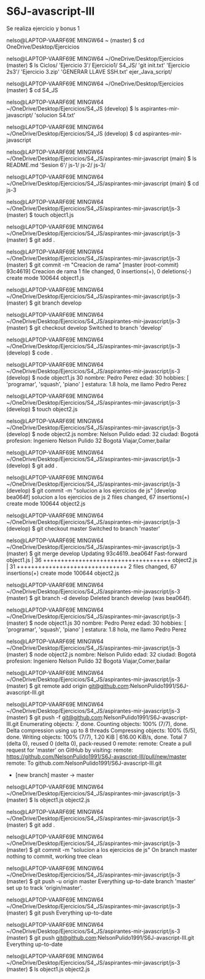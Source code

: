 # S6J-avascript-III
Se realiza ejercicio y bonus 1

nelso@LAPTOP-VAARF69E MINGW64 ~ (master)
$ cd OneDrive/Desktop/Ejercicios

nelso@LAPTOP-VAARF69E MINGW64 ~/OneDrive/Desktop/Ejercicios (master)
$ ls
 Ciclos/          'Ejercicio 3'/      Ejercicio1/              S4_JS/             'git init.txt'
'Ejercicio 2s3'/  'Ejercicio 3.zip'  'GENERAR LLAVE SSH.txt'   ejer_Java_script/

nelso@LAPTOP-VAARF69E MINGW64 ~/OneDrive/Desktop/Ejercicios (master)
$ cd S4_JS

nelso@LAPTOP-VAARF69E MINGW64 ~/OneDrive/Desktop/Ejercicios/S4_JS (develop)
$ ls
 aspirantes-mir-javascript/  'solucion S4.txt'

nelso@LAPTOP-VAARF69E MINGW64 ~/OneDrive/Desktop/Ejercicios/S4_JS (develop)
$ cd aspirantes-mir-javascript

nelso@LAPTOP-VAARF69E MINGW64 ~/OneDrive/Desktop/Ejercicios/S4_JS/aspirantes-mir-javascript (main)
$ ls
 README.md  'Sesion 6'/   js-1/   js-2/   js-3/

nelso@LAPTOP-VAARF69E MINGW64 ~/OneDrive/Desktop/Ejercicios/S4_JS/aspirantes-mir-javascript (main)
$ cd js-3

nelso@LAPTOP-VAARF69E MINGW64 ~/OneDrive/Desktop/Ejercicios/S4_JS/aspirantes-mir-javascript/js-3 (master)
$ touch object1.js

nelso@LAPTOP-VAARF69E MINGW64 ~/OneDrive/Desktop/Ejercicios/S4_JS/aspirantes-mir-javascript/js-3 (master)
$ git add .

nelso@LAPTOP-VAARF69E MINGW64 ~/OneDrive/Desktop/Ejercicios/S4_JS/aspirantes-mir-javascript/js-3 (master)
$ git commit -m "Creacion de rama"
[master (root-commit) 93c4619] Creacion de rama
 1 file changed, 0 insertions(+), 0 deletions(-)
 create mode 100644 object1.js

nelso@LAPTOP-VAARF69E MINGW64 ~/OneDrive/Desktop/Ejercicios/S4_JS/aspirantes-mir-javascript/js-3 (master)
$ git branch develop

nelso@LAPTOP-VAARF69E MINGW64 ~/OneDrive/Desktop/Ejercicios/S4_JS/aspirantes-mir-javascript/js-3 (master)
$ git checkout develop
Switched to branch 'develop'

nelso@LAPTOP-VAARF69E MINGW64 ~/OneDrive/Desktop/Ejercicios/S4_JS/aspirantes-mir-javascript/js-3 (develop)
$ code .

nelso@LAPTOP-VAARF69E MINGW64 ~/OneDrive/Desktop/Ejercicios/S4_JS/aspirantes-mir-javascript/js-3 (develop)
$ node object1.js
30
nombre: Pedro Perez
edad: 30
hobbies: [ 'programar', 'squash', 'piano' ]
estatura: 1.8
hola, me llamo Pedro Perez

nelso@LAPTOP-VAARF69E MINGW64 ~/OneDrive/Desktop/Ejercicios/S4_JS/aspirantes-mir-javascript/js-3 (develop)
$ touch object2.js

nelso@LAPTOP-VAARF69E MINGW64 ~/OneDrive/Desktop/Ejercicios/S4_JS/aspirantes-mir-javascript/js-3 (develop)
$ node object2.js
nombre: Nelson Pulido
edad: 32
ciudad: Bogotá
profesion: Ingeniero
Nelson Pulido 32 Bogotá
Viajar,Comer,bailar

nelso@LAPTOP-VAARF69E MINGW64 ~/OneDrive/Desktop/Ejercicios/S4_JS/aspirantes-mir-javascript/js-3 (develop)
$ git add .

nelso@LAPTOP-VAARF69E MINGW64 ~/OneDrive/Desktop/Ejercicios/S4_JS/aspirantes-mir-javascript/js-3 (develop)
$ git commit -m "solucion a los ejercicios de js"
[develop bea064f] solucion a los ejercicios de js
 2 files changed, 67 insertions(+)
 create mode 100644 object2.js

nelso@LAPTOP-VAARF69E MINGW64 ~/OneDrive/Desktop/Ejercicios/S4_JS/aspirantes-mir-javascript/js-3 (develop)
$ git checkout master
Switched to branch 'master'

nelso@LAPTOP-VAARF69E MINGW64 ~/OneDrive/Desktop/Ejercicios/S4_JS/aspirantes-mir-javascript/js-3 (master)
$ git merge develop
Updating 93c4619..bea064f
Fast-forward
 object1.js | 36 ++++++++++++++++++++++++++++++++++++
 object2.js | 31 +++++++++++++++++++++++++++++++
 2 files changed, 67 insertions(+)
 create mode 100644 object2.js

nelso@LAPTOP-VAARF69E MINGW64 ~/OneDrive/Desktop/Ejercicios/S4_JS/aspirantes-mir-javascript/js-3 (master)
$ git branch -d develop
Deleted branch develop (was bea064f).

nelso@LAPTOP-VAARF69E MINGW64 ~/OneDrive/Desktop/Ejercicios/S4_JS/aspirantes-mir-javascript/js-3 (master)
$ node object1.js
30
nombre: Pedro Perez
edad: 30
hobbies: [ 'programar', 'squash', 'piano' ]
estatura: 1.8
hola, me llamo Pedro Perez

nelso@LAPTOP-VAARF69E MINGW64 ~/OneDrive/Desktop/Ejercicios/S4_JS/aspirantes-mir-javascript/js-3 (master)
$ node object2.js
nombre: Nelson Pulido
edad: 32
ciudad: Bogotá
profesion: Ingeniero
Nelson Pulido 32 Bogotá
Viajar,Comer,bailar

nelso@LAPTOP-VAARF69E MINGW64 ~/OneDrive/Desktop/Ejercicios/S4_JS/aspirantes-mir-javascript/js-3 (master)
$ git remote add origin git@github.com:NelsonPulido1991/S6J-avascript-III.git

nelso@LAPTOP-VAARF69E MINGW64 ~/OneDrive/Desktop/Ejercicios/S4_JS/aspirantes-mir-javascript/js-3 (master)
$ git push -f git@github.com:NelsonPulido1991/S6J-avascript-III.git
Enumerating objects: 7, done.
Counting objects: 100% (7/7), done.
Delta compression using up to 8 threads
Compressing objects: 100% (5/5), done.
Writing objects: 100% (7/7), 1.20 KiB | 616.00 KiB/s, done.
Total 7 (delta 0), reused 0 (delta 0), pack-reused 0
remote:
remote: Create a pull request for 'master' on GitHub by visiting:
remote:      https://github.com/NelsonPulido1991/S6J-avascript-III/pull/new/master
remote:
To github.com:NelsonPulido1991/S6J-avascript-III.git
 * [new branch]      master -> master

nelso@LAPTOP-VAARF69E MINGW64 ~/OneDrive/Desktop/Ejercicios/S4_JS/aspirantes-mir-javascript/js-3 (master)
$ ls
object1.js  object2.js

nelso@LAPTOP-VAARF69E MINGW64 ~/OneDrive/Desktop/Ejercicios/S4_JS/aspirantes-mir-javascript/js-3 (master)
$ git add .

nelso@LAPTOP-VAARF69E MINGW64 ~/OneDrive/Desktop/Ejercicios/S4_JS/aspirantes-mir-javascript/js-3 (master)
$ git commit -m "solucion a los ejercicios de js"
On branch master
nothing to commit, working tree clean

nelso@LAPTOP-VAARF69E MINGW64 ~/OneDrive/Desktop/Ejercicios/S4_JS/aspirantes-mir-javascript/js-3 (master)
$ git push -u origin master
Everything up-to-date
branch 'master' set up to track 'origin/master'.

nelso@LAPTOP-VAARF69E MINGW64 ~/OneDrive/Desktop/Ejercicios/S4_JS/aspirantes-mir-javascript/js-3 (master)
$ git push
Everything up-to-date

nelso@LAPTOP-VAARF69E MINGW64 ~/OneDrive/Desktop/Ejercicios/S4_JS/aspirantes-mir-javascript/js-3 (master)
$ git push git@github.com:NelsonPulido1991/S6J-avascript-III.git
Everything up-to-date

nelso@LAPTOP-VAARF69E MINGW64 ~/OneDrive/Desktop/Ejercicios/S4_JS/aspirantes-mir-javascript/js-3 (master)
$ ls
object1.js  object2.js
